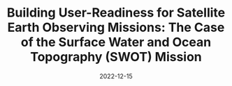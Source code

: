 ---
title: "Building User-Readiness for Satellite Earth Observing Missions: The Case of the Surface Water and Ocean Topography (SWOT) Mission"
collection: publications
status: Published
category: manuscript
permalink: /publication/2022-swot-mission-user-readiness
date: 2022-12-15
venue: 'AGU Advances'
paperurl: 'https://doi.org/10.1029/2022AV000680'
citation: 'Hossain, F., Das, P., Srinivasan, M., Tsontos, V., Oaida, C. M., Nickles, C., McNelis, J., Bonnema, M., et al. (2022). Building User-Readiness for Satellite Earth Observing Missions: The Case of the Surface Water and Ocean Topography (SWOT) Mission. AGU Advances, 3(6). https://doi.org/10.1029/2022AV000680'
---
